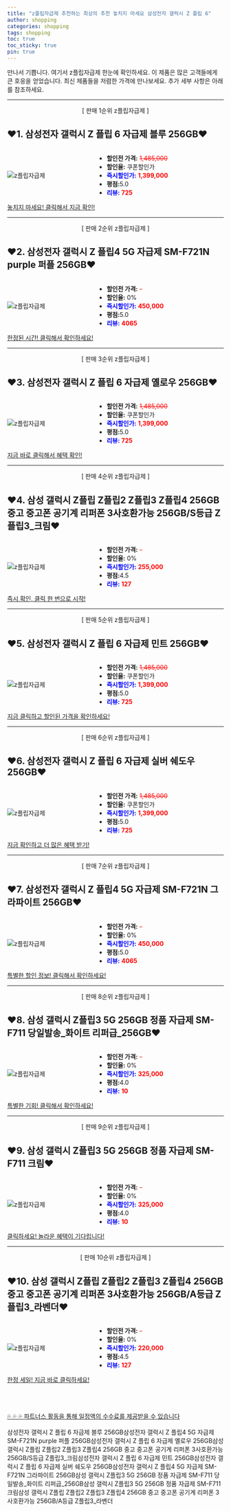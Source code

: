 ```yaml
---
title: "z플립자급제 추천하는 최상의 추천 놓치지 마세요 삼성전자 갤럭시 Z 플립 6"
author: shopping
categories: shopping
tags: shopping
toc: true
toc_sticky: true
pin: true
---
```

만나서 기쁩니다. 여기서 z플립자급제 한눈에 확인하세요. 이 제품은 많은 고객들에게 큰 호응을 얻었습니다. 최신 제품들을 저렴한 가격에 만나보세요. 추가 세부 사항은 아래를 참조하세요.

---
<p class="toplist" style="margin: 0 auto; display: block; width: fit-content;">[ 판매 1순위 z플립자급제 ]</p>

<h2><strong>❤️1. 삼성전자 갤럭시 Z 플립 6 자급제 블루 256GB❤️</strong></h2>

<div style="display: flex; align-items: center;">
    <div style="flex: 0.4;">
        <img src="https://thumbnail9.coupangcdn.com/thumbnails/remote/230x230ex/image/retail/images/206151994949037-b758fd86-3b1c-4cda-b150-357f1378a473.jpg" alt="z플립자급제" style="max-width: 100%;">
    </div>
    <div style="flex: 0.6; margin-left: 10px;">
        <ul>
            <li><strong>할인전 가격:</strong> <del style="color: red;">1,485,000</del></li>
            <li><strong>할인율:</strong> 쿠폰할인가</li>
            <li><span style='color:blue'><strong>즉시할인가:</strong></span> <span style='color:red'><strong>1,399,000</strong></span></li>
            <li><strong>평점:</strong>5.0</li>
            <li><span style='color:blue'><strong>리뷰:</strong></span> <span style='color:red'><strong>725</strong></span></li>
        </ul>
    </div>
</div>
<div class="center">
    <a href="https://William4Davisa.github.io?lptag=AF9450613&subid=githubio&pageKey=8145132877&traceid=V0-153&itemId=23156170367&vendorItemId=90188980941" class="myButton">
        놓치지 마세요! 클릭해서 지금 확인!
    </a>
</div>


---
<p class="toplist" style="margin: 0 auto; display: block; width: fit-content;">[ 판매 2순위 z플립자급제 ]</p>

<h2><strong>❤️2. 삼성전자 갤럭시 Z 플립4 5G 자급제 SM-F721N purple 퍼플 256GB❤️</strong></h2>

<div style="display: flex; align-items: center;">
    <div style="flex: 0.4;">
        <img src="https://thumbnail8.coupangcdn.com/thumbnails/remote/230x230ex/image/vendor_inventory/9786/8a3997a4e06edf39d2c1eef113c355ab5a6a4d14cc2b2c661e7fe649cd04.jpg" alt="z플립자급제" style="max-width: 100%;">
    </div>
    <div style="flex: 0.6; margin-left: 10px;">
        <ul>
            <li><strong>할인전 가격:</strong> <del style="color: red;">-</del></li>
            <li><strong>할인율:</strong> 0%</li>
            <li><span style='color:blue'><strong>즉시할인가:</strong></span> <span style='color:red'><strong>450,000</strong></span></li>
            <li><strong>평점:</strong>5.0</li>
            <li><span style='color:blue'><strong>리뷰:</strong></span> <span style='color:red'><strong>4065</strong></span></li>
        </ul>
    </div>
</div>
<div class="center">
    <a href="https://William4Davisa.github.io?lptag=AF9450613&subid=githubio&pageKey=7410157624&traceid=V0-153&itemId=22607987642&vendorItemId=90435810391" class="myButton">
        한정된 시간! 클릭해서 확인하세요!
    </a>
</div>


---
<p class="toplist" style="margin: 0 auto; display: block; width: fit-content;">[ 판매 3순위 z플립자급제 ]</p>

<h2><strong>❤️3. 삼성전자 갤럭시 Z 플립 6 자급제 옐로우 256GB❤️</strong></h2>

<div style="display: flex; align-items: center;">
    <div style="flex: 0.4;">
        <img src="https://thumbnail9.coupangcdn.com/thumbnails/remote/230x230ex/image/retail/images/206153444267762-3491de9c-1a77-4d70-9121-3f4aa080fb11.jpg" alt="z플립자급제" style="max-width: 100%;">
    </div>
    <div style="flex: 0.6; margin-left: 10px;">
        <ul>
            <li><strong>할인전 가격:</strong> <del style="color: red;">1,485,000</del></li>
            <li><strong>할인율:</strong> 쿠폰할인가</li>
            <li><span style='color:blue'><strong>즉시할인가:</strong></span> <span style='color:red'><strong>1,399,000</strong></span></li>
            <li><strong>평점:</strong>5.0</li>
            <li><span style='color:blue'><strong>리뷰:</strong></span> <span style='color:red'><strong>725</strong></span></li>
        </ul>
    </div>
</div>
<div class="center">
    <a href="https://William4Davisa.github.io?lptag=AF9450613&subid=githubio&pageKey=8145132877&traceid=V0-153&itemId=23156170361&vendorItemId=90188980870" class="myButton">
        지금 바로 클릭해서 혜택 확인!
    </a>
</div>


---
<p class="toplist" style="margin: 0 auto; display: block; width: fit-content;">[ 판매 4순위 z플립자급제 ]</p>

<h2><strong>❤️4. 삼성 갤럭시 Z플립 Z플립2 Z플립3 Z플립4 256GB 중고 중고폰 공기계 리퍼폰 3사호환가능 256GB/S등급 Z플립3_크림❤️</strong></h2>

<div style="display: flex; align-items: center;">
    <div style="flex: 0.4;">
        <img src="https://thumbnail8.coupangcdn.com/thumbnails/remote/230x230ex/image/vendor_inventory/8e72/afa28435c8fe9ca67f41a104a137ede4e7c7c310ba5c9939edf02a839394.jpg" alt="z플립자급제" style="max-width: 100%;">
    </div>
    <div style="flex: 0.6; margin-left: 10px;">
        <ul>
            <li><strong>할인전 가격:</strong> <del style="color: red;">-</del></li>
            <li><strong>할인율:</strong> 0%</li>
            <li><span style='color:blue'><strong>즉시할인가:</strong></span> <span style='color:red'><strong>255,000</strong></span></li>
            <li><strong>평점:</strong>4.5</li>
            <li><span style='color:blue'><strong>리뷰:</strong></span> <span style='color:red'><strong>127</strong></span></li>
        </ul>
    </div>
</div>
<div class="center">
    <a href="https://William4Davisa.github.io?lptag=AF9450613&subid=githubio&pageKey=7851888108&traceid=V0-153&itemId=21403590752&vendorItemId=90150403970" class="myButton">
        즉시 확인, 클릭 한 번으로 시작!
    </a>
</div>


---
<p class="toplist" style="margin: 0 auto; display: block; width: fit-content;">[ 판매 5순위 z플립자급제 ]</p>

<h2><strong>❤️5. 삼성전자 갤럭시 Z 플립 6 자급제 민트 256GB❤️</strong></h2>

<div style="display: flex; align-items: center;">
    <div style="flex: 0.4;">
        <img src="https://thumbnail9.coupangcdn.com/thumbnails/remote/230x230ex/image/retail/images/206151198821397-3df47dea-9bdf-4dfc-a346-9a6654e306e6.jpg" alt="z플립자급제" style="max-width: 100%;">
    </div>
    <div style="flex: 0.6; margin-left: 10px;">
        <ul>
            <li><strong>할인전 가격:</strong> <del style="color: red;">1,485,000</del></li>
            <li><strong>할인율:</strong> 쿠폰할인가</li>
            <li><span style='color:blue'><strong>즉시할인가:</strong></span> <span style='color:red'><strong>1,399,000</strong></span></li>
            <li><strong>평점:</strong>5.0</li>
            <li><span style='color:blue'><strong>리뷰:</strong></span> <span style='color:red'><strong>725</strong></span></li>
        </ul>
    </div>
</div>
<div class="center">
    <a href="https://William4Davisa.github.io?lptag=AF9450613&subid=githubio&pageKey=8145132877&traceid=V0-153&itemId=23156170357&vendorItemId=90188980829" class="myButton">
        지금 클릭하고 할인된 가격을 확인하세요!
    </a>
</div>


---
<p class="toplist" style="margin: 0 auto; display: block; width: fit-content;">[ 판매 6순위 z플립자급제 ]</p>

<h2><strong>❤️6. 삼성전자 갤럭시 Z 플립 6 자급제 실버 쉐도우 256GB❤️</strong></h2>

<div style="display: flex; align-items: center;">
    <div style="flex: 0.4;">
        <img src="https://thumbnail7.coupangcdn.com/thumbnails/remote/230x230ex/image/retail/images/206152732351164-06d1a62f-2ebc-4c47-9dd1-7bf79f10047c.jpg" alt="z플립자급제" style="max-width: 100%;">
    </div>
    <div style="flex: 0.6; margin-left: 10px;">
        <ul>
            <li><strong>할인전 가격:</strong> <del style="color: red;">1,485,000</del></li>
            <li><strong>할인율:</strong> 쿠폰할인가</li>
            <li><span style='color:blue'><strong>즉시할인가:</strong></span> <span style='color:red'><strong>1,399,000</strong></span></li>
            <li><strong>평점:</strong>5.0</li>
            <li><span style='color:blue'><strong>리뷰:</strong></span> <span style='color:red'><strong>725</strong></span></li>
        </ul>
    </div>
</div>
<div class="center">
    <a href="https://William4Davisa.github.io?lptag=AF9450613&subid=githubio&pageKey=8145132877&traceid=V0-153&itemId=23156170359&vendorItemId=90188980845" class="myButton">
        지금 확인하고 더 많은 혜택 받기!
    </a>
</div>


---
<p class="toplist" style="margin: 0 auto; display: block; width: fit-content;">[ 판매 7순위 z플립자급제 ]</p>

<h2><strong>❤️7. 삼성전자 갤럭시 Z 플립4 5G 자급제 SM-F721N 그라파이트 256GB❤️</strong></h2>

<div style="display: flex; align-items: center;">
    <div style="flex: 0.4;">
        <img src="https://thumbnail8.coupangcdn.com/thumbnails/remote/230x230ex/image/vendor_inventory/9786/8a3997a4e06edf39d2c1eef113c355ab5a6a4d14cc2b2c661e7fe649cd04.jpg" alt="z플립자급제" style="max-width: 100%;">
    </div>
    <div style="flex: 0.6; margin-left: 10px;">
        <ul>
            <li><strong>할인전 가격:</strong> <del style="color: red;">-</del></li>
            <li><strong>할인율:</strong> 0%</li>
            <li><span style='color:blue'><strong>즉시할인가:</strong></span> <span style='color:red'><strong>450,000</strong></span></li>
            <li><strong>평점:</strong>5.0</li>
            <li><span style='color:blue'><strong>리뷰:</strong></span> <span style='color:red'><strong>4065</strong></span></li>
        </ul>
    </div>
</div>
<div class="center">
    <a href="https://William4Davisa.github.io?lptag=AF9450613&subid=githubio&pageKey=7410157624&traceid=V0-153&itemId=23408680102&vendorItemId=90435810447" class="myButton">
        특별한 할인 정보! 클릭해서 확인하세요!
    </a>
</div>


---
<p class="toplist" style="margin: 0 auto; display: block; width: fit-content;">[ 판매 8순위 z플립자급제 ]</p>

<h2><strong>❤️8. 삼성 갤럭시 Z플립3 5G 256GB 정품 자급제 SM-F711 당일발송_화이트 리퍼급_256GB❤️</strong></h2>

<div style="display: flex; align-items: center;">
    <div style="flex: 0.4;">
        <img src="https://thumbnail8.coupangcdn.com/thumbnails/remote/230x230ex/image/vendor_inventory/3ffd/346e91d2b28d85b525049ac16e8a2dd5684ab89cf0a362ff79901d9621f3.jpg" alt="z플립자급제" style="max-width: 100%;">
    </div>
    <div style="flex: 0.6; margin-left: 10px;">
        <ul>
            <li><strong>할인전 가격:</strong> <del style="color: red;">-</del></li>
            <li><strong>할인율:</strong> 0%</li>
            <li><span style='color:blue'><strong>즉시할인가:</strong></span> <span style='color:red'><strong>325,000</strong></span></li>
            <li><strong>평점:</strong>4.0</li>
            <li><span style='color:blue'><strong>리뷰:</strong></span> <span style='color:red'><strong>10</strong></span></li>
        </ul>
    </div>
</div>
<div class="center">
    <a href="https://William4Davisa.github.io?lptag=AF9450613&subid=githubio&pageKey=7685826672&traceid=V0-153&itemId=22636347571&vendorItemId=90417266584" class="myButton">
        특별한 기회! 클릭해서 확인하세요!
    </a>
</div>


---
<p class="toplist" style="margin: 0 auto; display: block; width: fit-content;">[ 판매 9순위 z플립자급제 ]</p>

<h2><strong>❤️9. 삼성 갤럭시 Z플립3 5G 256GB 정품 자급제 SM-F711 크림❤️</strong></h2>

<div style="display: flex; align-items: center;">
    <div style="flex: 0.4;">
        <img src="https://thumbnail8.coupangcdn.com/thumbnails/remote/230x230ex/image/vendor_inventory/3ffd/346e91d2b28d85b525049ac16e8a2dd5684ab89cf0a362ff79901d9621f3.jpg" alt="z플립자급제" style="max-width: 100%;">
    </div>
    <div style="flex: 0.6; margin-left: 10px;">
        <ul>
            <li><strong>할인전 가격:</strong> <del style="color: red;">-</del></li>
            <li><strong>할인율:</strong> 0%</li>
            <li><span style='color:blue'><strong>즉시할인가:</strong></span> <span style='color:red'><strong>325,000</strong></span></li>
            <li><strong>평점:</strong>4.0</li>
            <li><span style='color:blue'><strong>리뷰:</strong></span> <span style='color:red'><strong>10</strong></span></li>
        </ul>
    </div>
</div>
<div class="center">
    <a href="https://William4Davisa.github.io?lptag=AF9450613&subid=githubio&pageKey=7685826672&traceid=V0-153&itemId=20539392156&vendorItemId=90417266636" class="myButton">
        클릭하세요! 놀라운 혜택이 기다립니다!
    </a>
</div>


---
<p class="toplist" style="margin: 0 auto; display: block; width: fit-content;">[ 판매 10순위 z플립자급제 ]</p>

<h2><strong>❤️10. 삼성 갤럭시 Z플립 Z플립2 Z플립3 Z플립4 256GB 중고 중고폰 공기계 리퍼폰 3사호환가능 256GB/A등급 Z플립3_라벤더❤️</strong></h2>

<div style="display: flex; align-items: center;">
    <div style="flex: 0.4;">
        <img src="https://thumbnail8.coupangcdn.com/thumbnails/remote/230x230ex/image/vendor_inventory/2636/d3a68933f7d42ca863dc53aa931cb9a5939de55ca8834977858349c94073.jpg" alt="z플립자급제" style="max-width: 100%;">
    </div>
    <div style="flex: 0.6; margin-left: 10px;">
        <ul>
            <li><strong>할인전 가격:</strong> <del style="color: red;">-</del></li>
            <li><strong>할인율:</strong> 0%</li>
            <li><span style='color:blue'><strong>즉시할인가:</strong></span> <span style='color:red'><strong>220,000</strong></span></li>
            <li><strong>평점:</strong>4.5</li>
            <li><span style='color:blue'><strong>리뷰:</strong></span> <span style='color:red'><strong>127</strong></span></li>
        </ul>
    </div>
</div>
<div class="center">
    <a href="https://William4Davisa.github.io?lptag=AF9450613&subid=githubio&pageKey=7851888108&traceid=V0-153&itemId=21403590719&vendorItemId=90666240606" class="myButton">
        한정 세일! 지금 바로 클릭하세요!
    </a>
</div>

<br><br><br>[💦 💦 💦 파트너스 활동을 통해 일정액의 수수료를 제공받을 수 있습니다](https://link.coupang.com/a/bcpT2c)<br><br>삼성전자 갤럭시 Z 플립 6 자급제 블루 256GB삼성전자 갤럭시 Z 플립4 5G 자급제 SM-F721N purple 퍼플 256GB삼성전자 갤럭시 Z 플립 6 자급제 옐로우 256GB삼성 갤럭시 Z플립 Z플립2 Z플립3 Z플립4 256GB 중고 중고폰 공기계 리퍼폰 3사호환가능 256GB/S등급 Z플립3_크림삼성전자 갤럭시 Z 플립 6 자급제 민트 256GB삼성전자 갤럭시 Z 플립 6 자급제 실버 쉐도우 256GB삼성전자 갤럭시 Z 플립4 5G 자급제 SM-F721N 그라파이트 256GB삼성 갤럭시 Z플립3 5G 256GB 정품 자급제 SM-F711 당일발송_화이트 리퍼급_256GB삼성 갤럭시 Z플립3 5G 256GB 정품 자급제 SM-F711 크림삼성 갤럭시 Z플립 Z플립2 Z플립3 Z플립4 256GB 중고 중고폰 공기계 리퍼폰 3사호환가능 256GB/A등급 Z플립3_라벤더